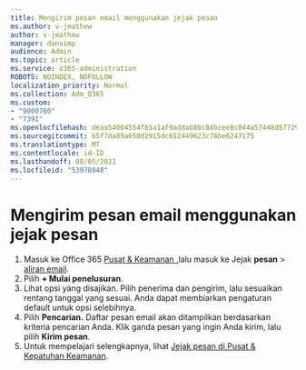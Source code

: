 ```yaml
---
title: Mengirim pesan email menggunakan jejak pesan
ms.author: v-jmathew
author: v-jmathew
manager: dansimp
audience: Admin
ms.topic: article
ms.service: o365-administration
ROBOTS: NOINDEX, NOFOLLOW
localization_priority: Normal
ms.collection: Adm_O365
ms.custom:
- "9000760"
- "7391"
ms.openlocfilehash: deaa54004554f65a1af9addab86c84bcee8c044a57448d577299c452ce5cf1a1
ms.sourcegitcommit: b5f7da89a650d2915dc652449623c78be6247175
ms.translationtype: MT
ms.contentlocale: id-ID
ms.lasthandoff: 08/05/2021
ms.locfileid: "53978848"
---
```

# <a name="submit-an-email-message-using-message-trace"></a>Mengirim pesan email menggunakan jejak pesan

1. Masuk ke Office 365 [Pusat & Keamanan ,](https://go.microsoft.com/fwlink/p/?linkid=2077143)lalu masuk ke Jejak **pesan**  >  [aliran email](https://go.microsoft.com/fwlink/?linkid=2101048).
2. Pilih **+ Mulai penelusuran**.
3. Lihat opsi yang disajikan. Pilih penerima dan pengirim, lalu sesuaikan rentang tanggal yang sesuai. Anda dapat membiarkan pengaturan default untuk opsi selebihnya.
4. Pilih **Pencarian.** Daftar pesan email akan ditampilkan berdasarkan kriteria pencarian Anda. Klik ganda pesan yang ingin Anda kirim, lalu pilih **Kirim pesan**.
5. Untuk mempelajari selengkapnya, lihat [Jejak pesan di Pusat & Kepatuhan Keamanan](https://go.microsoft.com/fwlink/?linkid=2101557).
